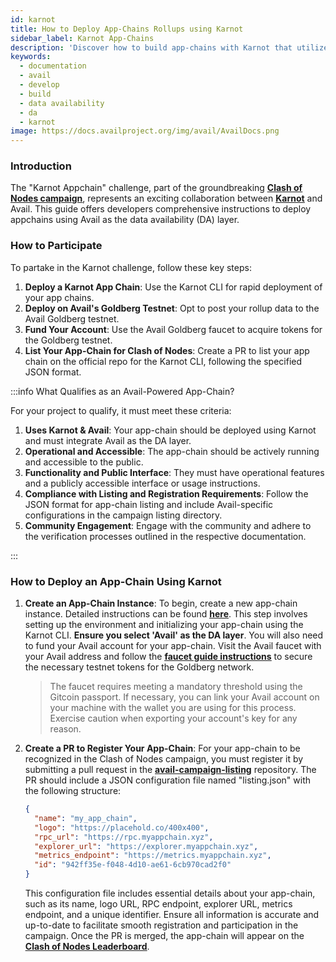 ```yaml
---
id: karnot
title: How to Deploy App-Chains Rollups using Karnot
sidebar_label: Karnot App-Chains
description: 'Discover how to build app-chains with Karnot that utilize Avail as a DA layer.'
keywords:
  - documentation
  - avail
  - develop
  - build
  - data availability
  - da
  - karnot
image: https://docs.availproject.org/img/avail/AvailDocs.png
---
```


### Introduction

The "Karnot Appchain" challenge, part of the groundbreaking **[<ins>Clash of Nodes campaign</ins>](/category/clash-of-nodes/)**, represents an exciting collaboration between **[<ins>Karnot</ins>](https://www.karnot.xyz/)** and Avail. This guide offers developers comprehensive instructions to deploy appchains using Avail as the data availability (DA) layer.

### How to Participate

To partake in the Karnot challenge, follow these key steps:

1. **Deploy a Karnot App Chain**: Use the Karnot CLI for rapid deployment of your app chains.
1. **Deploy on Avail's Goldberg Testnet**: Opt to post your rollup data to the Avail Goldberg testnet.
1. **Fund Your Account**: Use the Avail Goldberg faucet to acquire tokens for the Goldberg testnet.
1. **List Your App-Chain for Clash of Nodes**: Create a PR to list your app chain on the official repo for the Karnot CLI, following the specified JSON format.

:::info What Qualifies as an Avail-Powered App-Chain?

For your project to qualify, it must meet these criteria:

1. **Uses Karnot & Avail**: Your app-chain should be deployed using Karnot and must integrate Avail as the DA layer.
1. **Operational and Accessible**: The app-chain should be actively running and accessible to the public.
1. **Functionality and Public Interface**: They must have operational features and a publicly accessible interface or usage instructions.
1. **Compliance with Listing and Registration Requirements**: Follow the JSON format for app-chain listing and include Avail-specific configurations in the campaign listing directory.
1. **Community Engagement**: Engage with the community and adhere to the verification processes outlined in the respective documentation.

:::

### How to Deploy an App-Chain Using Karnot

1. **Create an App-Chain Instance**: To begin, create a new app-chain instance. Detailed instructions can be found **[<ins>here</ins>](https://github.com/karnotxyz/madara-cli)**. This step involves setting up the environment and initializing your app-chain using the Karnot CLI. **Ensure you select 'Avail' as the DA layer**. You will also need to fund your Avail account for your app-chain. Visit the Avail faucet with your Avail address and follow the **[<ins>faucet guide instructions</ins>](/about/faucet)** to secure the necessary testnet tokens for the Goldberg network.

   > The faucet requires meeting a mandatory threshold using the Gitcoin passport. If necessary, you can link your Avail account on your machine with the wallet you are using for this process. Exercise caution when exporting your account's key for any reason.

1. **Create a PR to Register Your App-Chain**: For your app-chain to be recognized in the Clash of Nodes campaign, you must register it by submitting a pull request in the **[<ins>avail-campaign-listing</ins>](https://github.com/karnotxyz/avail-campaign-listing)** repository. The PR should include a JSON configuration file named "listing.json" with the following structure:

   ```json
   {
     "name": "my_app_chain",
     "logo": "https://placehold.co/400x400",
     "rpc_url": "https://rpc.myappchain.xyz",
     "explorer_url": "https://explorer.myappchain.xyz",
     "metrics_endpoint": "https://metrics.myappchain.xyz",
     "id": "942ff35e-f048-4d10-ae61-6cb970cad2f0"
   }
   ```

   This configuration file includes essential details about your app-chain, such as its name, logo URL, RPC endpoint, explorer URL, metrics endpoint, and a unique identifier. Ensure all information is accurate and up-to-date to facilitate smooth registration and participation in the campaign. Once the PR is merged, the app-chain will appear on the **[<ins>Clash of Nodes Leaderboard</ins>](https://leaderboard.availproject.org/)**.
